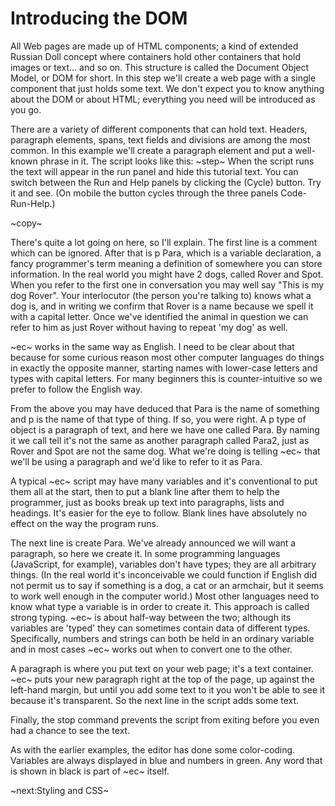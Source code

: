 # Introducing the DOM #
All Web pages are made up of HTML components; a kind of extended Russian Doll concept where containers hold other containers that hold images or text... and so on. This structure is called the Document Object Model, or DOM for short. In this step we'll create a web page with a single component that just holds some text. We don't expect you to know anything about the DOM or about HTML; everything you need will be introduced as you go.

There are a variety of different components that can hold text. Headers, paragraph elements, spans, text fields and divisions are among the most common. In this example we'll create a paragraph element and put a well-known phrase in it. The script looks like this:
~step~
When the script runs the text will appear in the run panel and hide this tutorial text. You can switch between the Run and Help panels by clicking the  (Cycle) button. Try it and see. (On mobile the  button cycles through the three panels Code-Run-Help.)

~copy~

There's quite a lot going on here, so I'll explain. The first line is a comment which can be ignored. After that is p Para, which is a variable declaration, a fancy programmer's term meaning a definition of somewhere you can store information. In the real world you might have 2 dogs, called Rover and Spot. When you refer to the first one in conversation you may well say "This is my dog Rover". Your interlocutor (the person you're talking to) knows what a dog is, and in writing we confirm that Rover is a name because we spell it with a capital letter. Once we've identified the animal in question we can refer to him as just Rover without having to repeat 'my dog' as well.

~ec~ works in the same way as English. I need to be clear about that because for some curious reason most other computer languages do things in exactly the opposite manner, starting names with lower-case letters and types with capital letters. For many beginners this is counter-intuitive so we prefer to follow the English way.

From the above you may have deduced that Para is the name of something and p is the name of that type of thing. If so, you were right. A p type of object is a paragraph of text, and here we have one called Para. By naming it we call tell it's not the same as another paragraph called Para2, just as Rover and Spot are not the same dog. What we're doing is telling ~ec~ that we'll be using a paragraph and we'd like to refer to it as Para.

A typical ~ec~ script may have many variables and it's conventional to put them all at the start, then to put a blank line after them to help the programmer, just as books break up text into paragraphs, lists and headings. It's easier for the eye to follow. Blank lines have absolutely no effect on the way the program runs.

The next line is create Para. We've already announced we will want a paragraph, so here we create it. In some programming languages (JavaScript, for example), variables don't have types; they are all arbitrary things. (In the real world it's inconceivable we could function if English did not permit us to say if something is a dog, a cat or an armchair, but it seems to work well enough in the computer world.) Most other languages need to know what type a variable is in order to create it. This approach is called strong typing. ~ec~ is about half-way between the two; although its variables are 'typed' they can sometimes contain data of different types. Specifically, numbers and strings can both be held in an ordinary variable and in most cases ~ec~ works out when to convert one to the other.

A paragraph is where you put text on your web page; it's a text container. ~ec~ puts your new paragraph right at the top of the page, up against the left-hand margin, but until you add some text to it you won't be able to see it because it's transparent. So the next line in the script adds some text.

Finally, the stop command prevents the script from exiting before you even had a chance to see the text.

As with the earlier examples, the editor has done some color-coding. Variables are always displayed in blue and numbers in green. Any word that is shown in black is part of ~ec~ itself.

~next:Styling and CSS~
